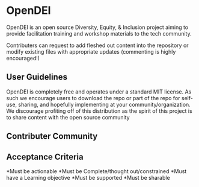 # OpenDEI

OpenDEI is an open source Diversity, Equity, & Inclusion project aiming to provide facilitation training and workshop materials to the tech community. 

Contributers can request to add fleshed out content into the repository or modify existing files with appropriate updates (commenting is highly encouraged!)

## User Guidelines

OpenDEI is completely free and operates under a standard MIT license. As such we encourage users to download the repo or part of the repo for self-use, sharing, and hopefully implementing at your community/organization. We discourage profiting off of this distribution as the spirit of this project is to share content with the open source community

## Contributer Community

## Acceptance Criteria 

*Must be actionable 
*Must be Complete/thought out/constrained
*Must have a Learning objective
*Must be supported
*Must be sharable
 
